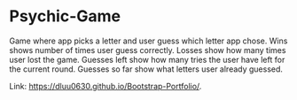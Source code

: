 # Psychic-Game

Game where app picks a letter and user guess which letter app chose. 
Wins shows number of times user guess correctly. 
Losses show how many times user lost the game. 
Guesses left show how many tries the user have left for the current round.
Guesses so far show what letters user already guessed.

Link: https://dluu0630.github.io/Bootstrap-Portfolio/.